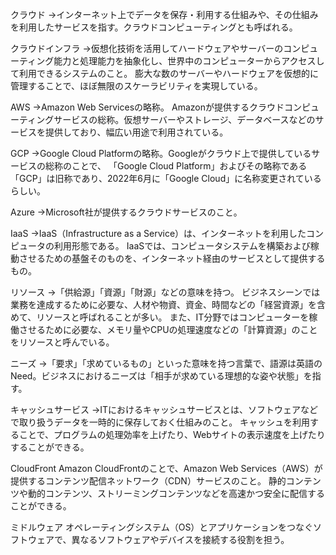 クラウド
→インターネット上でデータを保存・利用する仕組みや、その仕組みを利用したサービスを指す。クラウドコンピューティングとも呼ばれる。

クラウドインフラ
→仮想化技術を活用してハードウェアやサーバーのコンピューティング能力と処理能力を抽象化し、世界中のコンピューターからアクセスして利用できるシステムのこと。
膨大な数のサーバーやハードウェアを仮想的に管理することで、ほぼ無限のスケーラビリティを実現している。

AWS
→Amazon Web Servicesの略称。
Amazonが提供するクラウドコンピューティングサービスの総称。仮想サーバーやストレージ、データベースなどのサービスを提供しており、幅広い用途で利用されている。

GCP
→Google Cloud Platformの略称。Googleがクラウド上で提供しているサービスの総称のことで、
「Google Cloud Platform」およびその略称である「GCP」は旧称であり、2022年6月に「Google Cloud」に名称変更されているらしい。

Azure
→Microsoft社が提供するクラウドサービスのこと。

IaaS
→IaaS（Infrastructure as a Service）は、インターネットを利用したコンピュータの利用形態である。
IaaSでは、コンピュータシステムを構築および稼動させるための基盤そのものを、インターネット経由のサービスとして提供するもの。

リソース
→「供給源」「資源」「財源」などの意味を持つ。
ビジネスシーンでは業務を達成するために必要な、人材や物資、資金、時間などの「経営資源」を含めて、リソースと呼ばれることが多い。
また、IT分野ではコンピューターを稼働させるために必要な、メモリ量やCPUの処理速度などの「計算資源」のことをリソースと呼んでいる。

ニーズ
→「要求」「求めているもの」といった意味を持つ言葉で、語源は英語のNeed。ビジネスにおけるニーズは「相手が求めている理想的な姿や状態」を指す。

キャッシュサービス
→ITにおけるキャッシュサービスとは、ソフトウェアなどで取り扱うデータを一時的に保存しておく仕組みのこと。
キャッシュを利用することで、プログラムの処理効率を上げたり、Webサイトの表示速度を上げたりすることができる。

CloudFront
Amazon CloudFrontのことで、Amazon Web Services（AWS）が提供するコンテンツ配信ネットワーク（CDN）サービスのこと。
静的コンテンツや動的コンテンツ、ストリーミングコンテンツなどを高速かつ安全に配信することができる。

ミドルウェア
オペレーティングシステム（OS）とアプリケーションをつなぐソフトウェアで、異なるソフトウェアやデバイスを接続する役割を担う。
